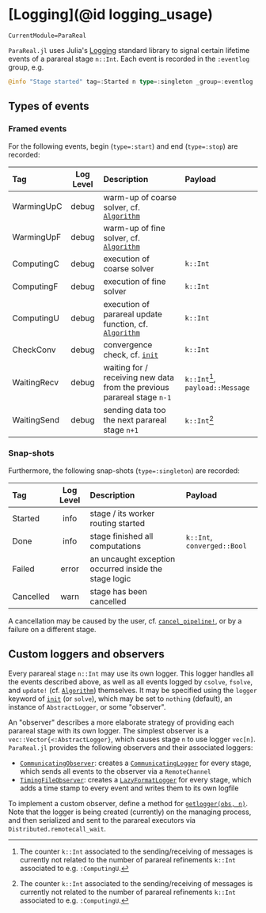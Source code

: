 # [Logging](@id logging_usage)

```@meta
CurrentModule=ParaReal
```

`ParaReal.jl` uses Julia's [Logging](https://docs.julialang.org/en/v1/stdlib/Logging/)
standard library to signal certain lifetime events of a parareal stage `n::Int`.
Each event is recorded in the `:eventlog` group, e.g.

```julia
@info "Stage started" tag=:Started n type=:singleton _group=:eventlog
```

## Types of events
### Framed events

For the following events, begin (`type=:start`) and end (`type=:stop`) are recorded:

| Tag | Log Level| Description | Payload |
|:---|:---:|:---|:---|
| WarmingUpC | debug | warm-up of coarse solver, cf. [`Algorithm`](@ref) ||
| WarmingUpF | debug | warm-up of fine solver, cf. [`Algorithm`](@ref) ||
| ComputingC | debug | execution of coarse solver | `k::Int` |
| ComputingF | debug | execution of fine solver | `k::Int` |
| ComputingU | debug | execution of parareal update function, cf. [`Algorithm`](@ref) | `k::Int` |
| CheckConv | debug | convergence check, cf. [`init`](@ref) | `k::Int` |
| WaitingRecv | debug | waiting for / receiving new data from the previous parareal stage `n-1` | `k::Int`[^1], `payload::Message` |
| WaitingSend | debug | sending data too the next parareal stage `n+1` | `k::Int`[^1] |

### Snap-shots

Furthermore, the following snap-shots (`type=:singleton`) are recorded:

| Tag | Log Level| Description | Payload |
|:---|:---:|:---|:---|
| Started | info | stage / its worker routing started ||
| Done | info | stage finished all computations | `k::Int`, `converged::Bool` |
| Failed | error | an uncaught exception occurred inside the stage logic ||
| Cancelled | warn | stage has been cancelled ||

A cancellation may be caused by the user, cf. [`cancel_pipeline!`](@ref),
or by a failure on a different stage.

[^1]:
    The counter `k::Int` associated to the sending/receiving of messages is
    currently not related to the number of parareal refinements `k::Int`
    associated to e.g. `:ComputingU`.

## Custom loggers and observers

Every parareal stage `n::Int` may use its own logger.
This logger handles all the events described above,
as well as all events logged by `csolve`, `fsolve`, and `update!` (cf. [`Algorithm`](@ref)) themselves.
It may be specified using the `logger` keyword of [`init`](@ref) (or `solve`),
which may be set to `nothing` (default), an instance of `AbstractLogger`, or some "observer".

An "observer" describes a more elaborate strategy of providing each parareal stage with its own logger.
The simplest observer is a `vec::Vector{<:AbstractLogger}`,
which causes stage `n` to use logger `vec[n]`.
`ParaReal.jl` provides the following observers and their associated loggers:

- [`CommunicatingObserver`](@ref):
  creates a [`CommunicatingLogger`](@ref) for every stage,
  which sends all events to the observer via a `RemoteChannel`
- [`TimingFileObserver`](@ref):
  creates a [`LazyFormatLogger`](@ref) for every stage,
  which adds a time stamp to every event and writes them to its own logfile

To implement a custom observer, define a method for [`getlogger(obs, n)`](@ref).
Note that the logger is being created (currently) on the managing process,
and then serialized and sent to the parareal executors via `Distributed.remotecall_wait`.
